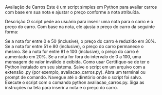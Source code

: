 
Avaliação de Carros
Este é um script simples em Python para avaliar carros com base em sua nota e ajustar o preço conforme a nota atribuída.

Descrição
O script pede ao usuário para inserir uma nota para o carro e o preço do carro. Com base na nota, ele ajusta o preço do carro da seguinte forma:

Se a nota for entre 0 e 50 (inclusive), o preço do carro é reduzido em 30%.
Se a nota for entre 51 e 80 (inclusive), o preço do carro permanece o mesmo.
Se a nota for entre 81 e 100 (inclusive), o preço do carro é aumentado em 20%.
Se a nota for fora do intervalo de 0 a 100, uma mensagem de valor inválido é exibida.
Como usar
Certifique-se de ter o Python instalado em seu sistema.
Salve o script em um arquivo com a extensão .py (por exemplo, avaliacao_carros.py).
Abra um terminal ou prompt de comando.
Navegue até o diretório onde o script foi salvo.
Execute o script com o comando python avaliacao_carros.py.
Siga as instruções na tela para inserir a nota e o preço do carro.
